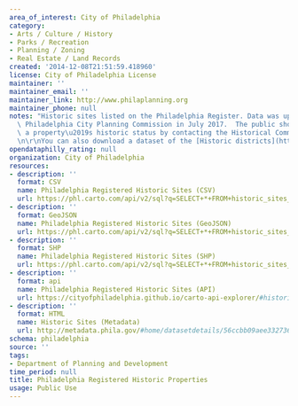 ```yaml
---
area_of_interest: City of Philadelphia
category:
- Arts / Culture / History
- Parks / Recreation
- Planning / Zoning
- Real Estate / Land Records
created: '2014-12-08T21:51:59.418960'
license: City of Philadelphia License
maintainer: ''
maintainer_email: ''
maintainer_link: http://www.philaplanning.org
maintainer_phone: null
notes: "Historic sites listed on the Philadelphia Register. Data was updated by the\
  \ Philadelphia City Planning Commission in July 2017.  The public should confirm\
  \ a property\u2019s historic status by contacting the Historical Commission at 215-686-7660.\r\
  \n\r\nYou can also download a dataset of the [Historic districts](https://www.opendataphilly.org/datasets/philadelphia-registered-historic-districts)."
opendataphilly_rating: null
organization: City of Philadelphia
resources:
- description: ''
  format: CSV
  name: Philadelphia Registered Historic Sites (CSV)
  url: https://phl.carto.com/api/v2/sql?q=SELECT+*+FROM+historic_sites_philreg&filename=historic_sites_philreg&format=csv&skipfields=cartodb_id,the_geom,the_geom_webmercator
- description: ''
  format: GeoJSON
  name: Philadelphia Registered Historic Sites (GeoJSON)
  url: https://phl.carto.com/api/v2/sql?q=SELECT+*+FROM+historic_sites_philreg&filename=historic_sites_philreg&format=geojson&skipfields=cartodb_id
- description: ''
  format: SHP
  name: Philadelphia Registered Historic Sites (SHP)
  url: https://phl.carto.com/api/v2/sql?q=SELECT+*+FROM+historic_sites_philreg&filename=historic_sites_philreg&format=shp&skipfields=cartodb_id
- description: ''
  format: api
  name: Philadelphia Registered Historic Sites (API)
  url: https://cityofphiladelphia.github.io/carto-api-explorer/#historic_sites_philreg
- description: ''
  format: HTML
  name: Historic Sites (Metadata)
  url: http://metadata.phila.gov/#home/datasetdetails/56ccbb09aee332736b6edc20/representationdetails/56ccbb0aaee332736b6edc22/
schema: philadelphia
source: ''
tags:
- Department of Planning and Development
time_period: null
title: Philadelphia Registered Historic Properties
usage: Public Use
---
```

